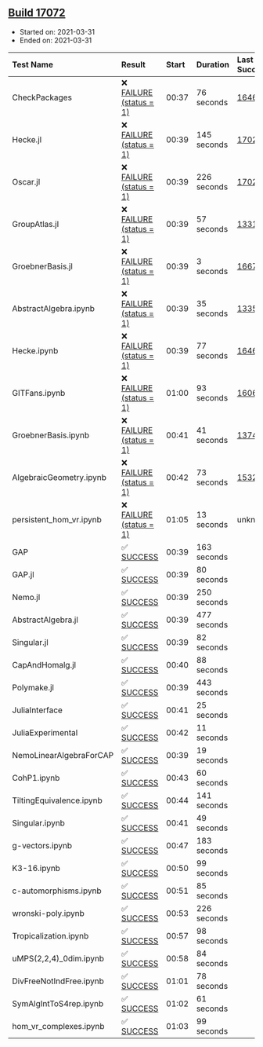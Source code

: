 ## [Build 17072](https://oscarci.mathematik.uni-kl.de/job/oscar/17072/)

* Started on: 2021-03-31
* Ended on: 2021-03-31

| Test Name    | Result | Start | Duration | Last Success | First Failure |
|:-------------|:-------|:------|:---------|:-------------|:--------------|
| CheckPackages | ❌ [FAILURE (status = 1)](https://oscarci.mathematik.uni-kl.de/job/oscar/17072/artifact/logs/build-17072/CheckPackages.log) | 00:37 | 76 seconds | [16463](https://oscarci.mathematik.uni-kl.de/job/oscar/16463/) | [16464](https://oscarci.mathematik.uni-kl.de/job/oscar/16464/) |
| Hecke.jl | ❌ [FAILURE (status = 1)](https://oscarci.mathematik.uni-kl.de/job/oscar/17072/artifact/logs/build-17072/Hecke.jl.log) | 00:39 | 145 seconds | [17022](https://oscarci.mathematik.uni-kl.de/job/oscar/17022/) | [17023](https://oscarci.mathematik.uni-kl.de/job/oscar/17023/) |
| Oscar.jl | ❌ [FAILURE (status = 1)](https://oscarci.mathematik.uni-kl.de/job/oscar/17072/artifact/logs/build-17072/Oscar.jl.log) | 00:39 | 226 seconds | [17022](https://oscarci.mathematik.uni-kl.de/job/oscar/17022/) | [17023](https://oscarci.mathematik.uni-kl.de/job/oscar/17023/) |
| GroupAtlas.jl | ❌ [FAILURE (status = 1)](https://oscarci.mathematik.uni-kl.de/job/oscar/17072/artifact/logs/build-17072/GroupAtlas.jl.log) | 00:39 | 57 seconds | [13311](https://oscarci.mathematik.uni-kl.de/job/oscar/13311/) | [13312](https://oscarci.mathematik.uni-kl.de/job/oscar/13312/) |
| GroebnerBasis.jl | ❌ [FAILURE (status = 1)](https://oscarci.mathematik.uni-kl.de/job/oscar/17072/artifact/logs/build-17072/GroebnerBasis.jl.log) | 00:39 | 3 seconds | [16676](https://oscarci.mathematik.uni-kl.de/job/oscar/16676/) | [16677](https://oscarci.mathematik.uni-kl.de/job/oscar/16677/) |
| AbstractAlgebra.ipynb | ❌ [FAILURE (status = 1)](https://oscarci.mathematik.uni-kl.de/job/oscar/17072/artifact/logs/build-17072/AbstractAlgebra.ipynb.log) | 00:39 | 35 seconds | [13355](https://oscarci.mathematik.uni-kl.de/job/oscar/13355/) | [13356](https://oscarci.mathematik.uni-kl.de/job/oscar/13356/) |
| Hecke.ipynb | ❌ [FAILURE (status = 1)](https://oscarci.mathematik.uni-kl.de/job/oscar/17072/artifact/logs/build-17072/Hecke.ipynb.log) | 00:39 | 77 seconds | [16463](https://oscarci.mathematik.uni-kl.de/job/oscar/16463/) | [16464](https://oscarci.mathematik.uni-kl.de/job/oscar/16464/) |
| GITFans.ipynb | ❌ [FAILURE (status = 1)](https://oscarci.mathematik.uni-kl.de/job/oscar/17072/artifact/logs/build-17072/GITFans.ipynb.log) | 01:00 | 93 seconds | [16068](https://oscarci.mathematik.uni-kl.de/job/oscar/16068/) | [16069](https://oscarci.mathematik.uni-kl.de/job/oscar/16069/) |
| GroebnerBasis.ipynb | ❌ [FAILURE (status = 1)](https://oscarci.mathematik.uni-kl.de/job/oscar/17072/artifact/logs/build-17072/GroebnerBasis.ipynb.log) | 00:41 | 41 seconds | [13748](https://oscarci.mathematik.uni-kl.de/job/oscar/13748/) | [13749](https://oscarci.mathematik.uni-kl.de/job/oscar/13749/) |
| AlgebraicGeometry.ipynb | ❌ [FAILURE (status = 1)](https://oscarci.mathematik.uni-kl.de/job/oscar/17072/artifact/logs/build-17072/AlgebraicGeometry.ipynb.log) | 00:42 | 73 seconds | [15322](https://oscarci.mathematik.uni-kl.de/job/oscar/15322/) | [15323](https://oscarci.mathematik.uni-kl.de/job/oscar/15323/) |
| persistent_hom_vr.ipynb | ❌ [FAILURE (status = 1)](https://oscarci.mathematik.uni-kl.de/job/oscar/17072/artifact/logs/build-17072/persistent_hom_vr.ipynb.log) | 01:05 | 13 seconds | unknown | unknown |
| GAP | ✅ [SUCCESS](https://oscarci.mathematik.uni-kl.de/job/oscar/17072/artifact/logs/build-17072/GAP.log) | 00:39 | 163 seconds |  |  |
| GAP.jl | ✅ [SUCCESS](https://oscarci.mathematik.uni-kl.de/job/oscar/17072/artifact/logs/build-17072/GAP.jl.log) | 00:39 | 80 seconds |  |  |
| Nemo.jl | ✅ [SUCCESS](https://oscarci.mathematik.uni-kl.de/job/oscar/17072/artifact/logs/build-17072/Nemo.jl.log) | 00:39 | 250 seconds |  |  |
| AbstractAlgebra.jl | ✅ [SUCCESS](https://oscarci.mathematik.uni-kl.de/job/oscar/17072/artifact/logs/build-17072/AbstractAlgebra.jl.log) | 00:39 | 477 seconds |  |  |
| Singular.jl | ✅ [SUCCESS](https://oscarci.mathematik.uni-kl.de/job/oscar/17072/artifact/logs/build-17072/Singular.jl.log) | 00:39 | 82 seconds |  |  |
| CapAndHomalg.jl | ✅ [SUCCESS](https://oscarci.mathematik.uni-kl.de/job/oscar/17072/artifact/logs/build-17072/CapAndHomalg.jl.log) | 00:40 | 88 seconds |  |  |
| Polymake.jl | ✅ [SUCCESS](https://oscarci.mathematik.uni-kl.de/job/oscar/17072/artifact/logs/build-17072/Polymake.jl.log) | 00:39 | 443 seconds |  |  |
| JuliaInterface | ✅ [SUCCESS](https://oscarci.mathematik.uni-kl.de/job/oscar/17072/artifact/logs/build-17072/JuliaInterface.log) | 00:41 | 25 seconds |  |  |
| JuliaExperimental | ✅ [SUCCESS](https://oscarci.mathematik.uni-kl.de/job/oscar/17072/artifact/logs/build-17072/JuliaExperimental.log) | 00:42 | 11 seconds |  |  |
| NemoLinearAlgebraForCAP | ✅ [SUCCESS](https://oscarci.mathematik.uni-kl.de/job/oscar/17072/artifact/logs/build-17072/NemoLinearAlgebraForCAP.log) | 00:39 | 19 seconds |  |  |
| CohP1.ipynb | ✅ [SUCCESS](https://oscarci.mathematik.uni-kl.de/job/oscar/17072/artifact/logs/build-17072/CohP1.ipynb.log) | 00:43 | 60 seconds |  |  |
| TiltingEquivalence.ipynb | ✅ [SUCCESS](https://oscarci.mathematik.uni-kl.de/job/oscar/17072/artifact/logs/build-17072/TiltingEquivalence.ipynb.log) | 00:44 | 141 seconds |  |  |
| Singular.ipynb | ✅ [SUCCESS](https://oscarci.mathematik.uni-kl.de/job/oscar/17072/artifact/logs/build-17072/Singular.ipynb.log) | 00:41 | 49 seconds |  |  |
| g-vectors.ipynb | ✅ [SUCCESS](https://oscarci.mathematik.uni-kl.de/job/oscar/17072/artifact/logs/build-17072/g-vectors.ipynb.log) | 00:47 | 183 seconds |  |  |
| K3-16.ipynb | ✅ [SUCCESS](https://oscarci.mathematik.uni-kl.de/job/oscar/17072/artifact/logs/build-17072/K3-16.ipynb.log) | 00:50 | 99 seconds |  |  |
| c-automorphisms.ipynb | ✅ [SUCCESS](https://oscarci.mathematik.uni-kl.de/job/oscar/17072/artifact/logs/build-17072/c-automorphisms.ipynb.log) | 00:51 | 85 seconds |  |  |
| wronski-poly.ipynb | ✅ [SUCCESS](https://oscarci.mathematik.uni-kl.de/job/oscar/17072/artifact/logs/build-17072/wronski-poly.ipynb.log) | 00:53 | 226 seconds |  |  |
| Tropicalization.ipynb | ✅ [SUCCESS](https://oscarci.mathematik.uni-kl.de/job/oscar/17072/artifact/logs/build-17072/Tropicalization.ipynb.log) | 00:57 | 98 seconds |  |  |
| uMPS(2,2,4)_0dim.ipynb | ✅ [SUCCESS](https://oscarci.mathematik.uni-kl.de/job/oscar/17072/artifact/logs/build-17072/uMPS-2-2-4-_0dim.ipynb.log) | 00:58 | 84 seconds |  |  |
| DivFreeNotIndFree.ipynb | ✅ [SUCCESS](https://oscarci.mathematik.uni-kl.de/job/oscar/17072/artifact/logs/build-17072/DivFreeNotIndFree.ipynb.log) | 01:01 | 78 seconds |  |  |
| SymAlgIntToS4rep.ipynb | ✅ [SUCCESS](https://oscarci.mathematik.uni-kl.de/job/oscar/17072/artifact/logs/build-17072/SymAlgIntToS4rep.ipynb.log) | 01:02 | 61 seconds |  |  |
| hom_vr_complexes.ipynb | ✅ [SUCCESS](https://oscarci.mathematik.uni-kl.de/job/oscar/17072/artifact/logs/build-17072/hom_vr_complexes.ipynb.log) | 01:03 | 99 seconds |  |  |
